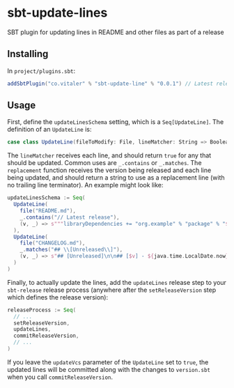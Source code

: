 # sbt-update-lines

SBT plugin for updating lines in README and other files as part of a release

## Installing

In `project/plugins.sbt`:

```sbt
addSbtPlugin("co.vitaler" % "sbt-update-line" % "0.0.1") // Latest release
```

## Usage

First, define the `updateLinesSchema` setting, which is a `Seq[UpdateLine]`. The
definition of an `UpdateLine` is:

```scala
case class UpdateLine(fileToModify: File, lineMatcher: String => Boolean, replacement: (String, String) => String, updateVcs: Boolean = true)
```

The `lineMatcher` receives each line, and should return `true` for any that
should be updated. Common uses are `_.contains` or `_.matches`. The `replacement`
function receives the version being released and each line
being updated, and should return a string to use as a replacement line (with no
trailing line terminator). An example might look like:

```sbt
updateLinesSchema := Seq(
  UpdateLine(
    file("README.md"),
    _.contains("// Latest release"),
    (v, _) => s"""libraryDependencies += "org.example" % "package" % "$v" // Latest release"""
  ),
  UpdateLine(
    file("CHANGELOG.md"),
    _.matches("## \\[Unreleased\\]"),
    (v, _) => s"## [Unreleased]\n\n## [$v] - ${java.time.LocalDate.now}"
  )
)
```

Finally, to actually update the lines, add the `updateLines` release step to your
`sbt-release` release process (anywhere after the `setReleaseVersion` step which
defines the release version):

```sbt
releaseProcess := Seq(
  // ...
  setReleaseVersion,
  updateLines,
  commitReleaseVersion,
  // ...
)
```

If you leave the `updateVcs` parameter of the `UpdateLine` set to `true`, the
updated lines will be committed along with the changes to `version.sbt` when you
call `commitReleaseVersion`.
